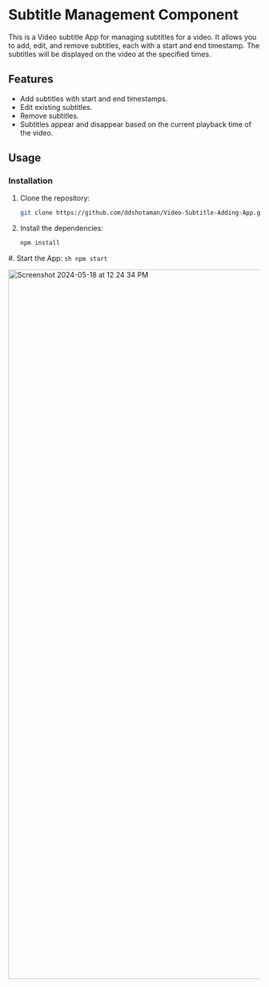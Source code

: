 # Subtitle Management Component

This is a Video subtitle App for managing subtitles for a video. It allows you to add, edit, and remove subtitles, each with a start and end timestamp. The subtitles will be displayed on the video at the specified times.

## Features

- Add subtitles with start and end timestamps.
- Edit existing subtitles.
- Remove subtitles.
- Subtitles appear and disappear based on the current playback time of the video.

## Usage

### Installation

1. Clone the repository:
    ```sh
    git clone https://github.com/ddshotaman/Video-Subtitle-Adding-App.git
    ```
2. Install the dependencies:
    ```sh
    npm install
    ```
#. Start the App:
    ```sh
    npm start
    ```



<img width="1415" alt="Screenshot 2024-05-18 at 12 24 34 PM" src="https://github.com/ddshotaman/Video-Subtitle-Adding-App/assets/170160292/5d941047-efa5-4c36-a7d0-84da95c487cd">
